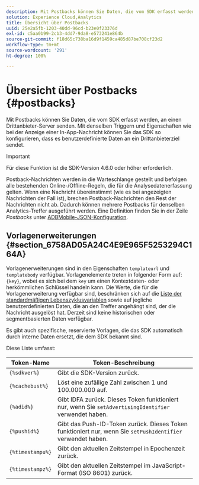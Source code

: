```yaml
---
description: Mit Postbacks können Sie Daten, die vom SDK erfasst werden, an einen Drittanbieter-Server senden. Mit denselben Triggern und Eigenschaften wie bei der Anzeige einer In-App-Nachricht können Sie das SDK so konfigurieren, dass es benutzerdefinierte Daten an ein Drittanbieterziel sendet.
solution: Experience Cloud,Analytics
title: Übersicht über Postbacks
uuid: 25e2a5fb-1203-40dd-96cd-b23e0f23376d
exl-id: c5aa0b99-2cb3-4dd7-9da8-e573241e864b
source-git-commit: f18d65c738ba16d9f1459ca485d87be708cf23d2
workflow-type: tm+mt
source-wordcount: '291'
ht-degree: 100%

---
```


# Übersicht über Postbacks {#postbacks}

Mit Postbacks können Sie Daten, die vom SDK erfasst werden, an einen Drittanbieter-Server senden. Mit denselben Triggern und Eigenschaften wie bei der Anzeige einer In-App-Nachricht können Sie das SDK so konfigurieren, dass es benutzerdefinierte Daten an ein Drittanbieterziel sendet.

>[!IMPORTANT]
>
>Für diese Funktion ist die SDK-Version 4.6.0 oder höher erforderlich.

Postback-Nachrichten werden in die Warteschlange gestellt und befolgen alle bestehenden Online-/Offline-Regeln, die für die Analysedatenerfassung gelten. Wenn eine Nachricht übereinstimmt (wie es bei angezeigten Nachrichten der Fall ist), brechen Postback-Nachrichten den Rest der Nachrichten nicht ab. Dadurch können mehrere Postbacks für denselben Analytics-Treffer ausgeführt werden. Eine Definition finden Sie in der Zeile *Postbacks* unter  [ADBMobile-JSON-Konfiguration](/help/ios/configuration/json-config/json-config.md).

## Vorlagenerweiterungen {#section_6758AD05A24C4E9E965F5253294C164A}

Vorlagenerweiterungen sind in den Eigenschaften `templateurl` und `templatebody` verfügbar. Vorlagenelemente treten in folgender Form auf: `{key}`, wobei es sich bei dem `key` um einen Kontextdaten- oder herkömmlichen Schlüssel handeln kann. Die Werte, die für die Vorlagenerweiterung verfügbar sind, beschränken sich auf die [Liste der standardmäßigen Lebenszyklusvariablen](/help/ios/metrics.md) sowie auf jegliche benutzerdefinierten Daten, die an den Treffer angehängt sind, der die Nachricht ausgelöst hat. Derzeit sind keine historischen oder segmentbasierten Daten verfügbar. 

Es gibt auch spezifische, reservierte Vorlagen, die das SDK automatisch durch interne Daten ersetzt, die dem SDK bekannt sind.

Diese Liste umfasst:

| Token-Name | Token-Beschreibung |
|--- |--- |
| `{%sdkver%}` | Gibt die SDK-Version zurück. |
| `{%cachebust%}` | Löst eine zufällige Zahl zwischen 1 und 100.000.000 auf. |
| `{%adid%}` | Gibt IDFA zurück. Dieses Token funktioniert nur, wenn Sie `setAdvertisingIdentifier` verwendet haben. |
| `{%pushid%}` | Gibt das Push-ID-Token zurück. Dieses Token funktioniert nur, wenn Sie `setPushIdentifier` verwendet haben. |
| `{%timestampu%}` | Gibt den aktuellen Zeitstempel in Epochenzeit zurück. |
| `{%timestampz%}` | Gibt den aktuellen Zeitstempel im JavaScript-Format (ISO 8601) zurück. |
